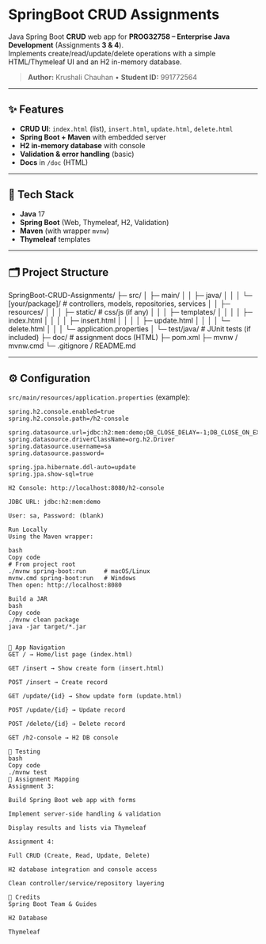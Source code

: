 # SpringBoot CRUD Assignments

Java Spring Boot **CRUD** web app for **PROG32758 – Enterprise Java Development** (Assignments **3 & 4**).  
Implements create/read/update/delete operations with a simple HTML/Thymeleaf UI and an H2 in-memory database.

> **Author:** Krushali Chauhan • **Student ID:** 991772564

---

## ✨ Features

- **CRUD UI**: `index.html` (list), `insert.html`, `update.html`, `delete.html`
- **Spring Boot + Maven** with embedded server
- **H2 in-memory database** with console
- **Validation & error handling** (basic)
- **Docs** in `/doc` (HTML)

---

## 🧱 Tech Stack

- **Java** 17
- **Spring Boot** (Web, Thymeleaf, H2, Validation)
- **Maven** (with wrapper `mvnw`)
- **Thymeleaf** templates

---

## 🗂 Project Structure
SpringBoot-CRUD-Assignments/
├─ src/
│ ├─ main/
│ │ ├─ java/
│ │ │ └─ [your/package]/ # controllers, models, repositories, services
│ │ ├─ resources/
│ │ │ ├─ static/ # css/js (if any)
│ │ │ ├─ templates/
│ │ │ │ ├─ index.html
│ │ │ │ ├─ insert.html
│ │ │ │ ├─ update.html
│ │ │ │ └─ delete.html
│ │ │ └─ application.properties
│ └─ test/java/ # JUnit tests (if included)
├─ doc/ # assignment docs (HTML)
├─ pom.xml
├─ mvnw / mvnw.cmd
└─ .gitignore / README.md

---

## ⚙️ Configuration

`src/main/resources/application.properties` (example):

```properties
spring.h2.console.enabled=true
spring.h2.console.path=/h2-console

spring.datasource.url=jdbc:h2:mem:demo;DB_CLOSE_DELAY=-1;DB_CLOSE_ON_EXIT=FALSE
spring.datasource.driverClassName=org.h2.Driver
spring.datasource.username=sa
spring.datasource.password=

spring.jpa.hibernate.ddl-auto=update
spring.jpa.show-sql=true

H2 Console: http://localhost:8080/h2-console

JDBC URL: jdbc:h2:mem:demo

User: sa, Password: (blank)

Run Locally
Using the Maven wrapper:

bash
Copy code
# From project root
./mvnw spring-boot:run     # macOS/Linux
mvnw.cmd spring-boot:run   # Windows
Then open: http://localhost:8080

Build a JAR
bash
Copy code
./mvnw clean package
java -jar target/*.jar


🧭 App Navigation
GET / → Home/list page (index.html)

GET /insert → Show create form (insert.html)

POST /insert → Create record

GET /update/{id} → Show update form (update.html)

POST /update/{id} → Update record

POST /delete/{id} → Delete record

GET /h2-console → H2 DB console

🧪 Testing
bash
Copy code
./mvnw test
📑 Assignment Mapping
Assignment 3:

Build Spring Boot web app with forms

Implement server-side handling & validation

Display results and lists via Thymeleaf

Assignment 4:

Full CRUD (Create, Read, Update, Delete)

H2 database integration and console access

Clean controller/service/repository layering

🙌 Credits
Spring Boot Team & Guides

H2 Database

Thymeleaf
